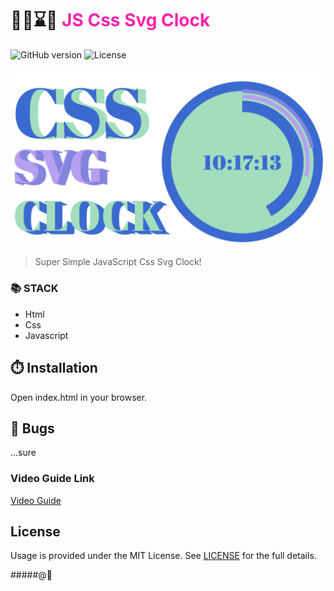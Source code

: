 # 🏋️‍♂️⌛🥇 <span style="color:#f2a">JS Css Svg Clock</span>


![GitHub version](https://img.shields.io/badge/version-v1.0.0-blue.svg)
![License](https://img.shields.io/github/license/yilber/readme-boilerplate.svg)


<!-- ## Background -->

![image](./imgs/front.png)

> Super Simple JavaScript Css Svg Clock!

### 📚 STACK
- Html
- Css
- Javascript


## ⏱️ Installation

Open index.html in your browser.

## 🐛 Bugs

...sure

### Video Guide Link
    
[Video Guide]()

## License

Usage is provided under the MIT License. See [LICENSE](https://github.com/Yilber/readme-boilerplate/blob/master/LICENSE) for the full details.

#####@🥋